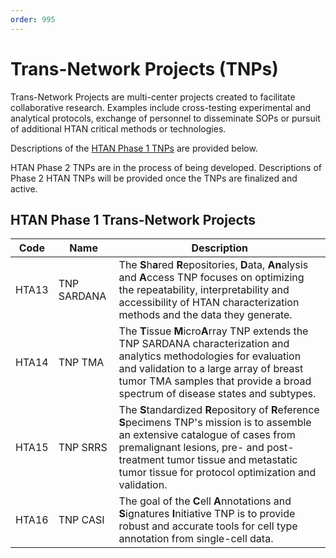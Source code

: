 ```yaml
---
order: 995
---
```


# Trans-Network Projects (TNPs)
Trans-Network Projects are multi-center projects created to facilitate collaborative research.  Examples include cross-testing experimental and analytical protocols, exchange of personnel to disseminate SOPs or pursuit of additional HTAN critical methods or technologies.  

Descriptions of the [HTAN Phase 1 TNPs](#htan-phase-1-trans-network-projects) are provided below.

HTAN Phase 2 TNPs are in the process of being developed. Descriptions of Phase 2 HTAN TNPs will be provided once the TNPs are finalized and active. 

## HTAN Phase 1 Trans-Network Projects

| Code | Name | Description |
|------|------|-------------|
| HTA13 | TNP SARDANA | The **S**h**a**red **R**epositories, **D**ata, **An**alysis and **A**ccess TNP focuses on optimizing the repeatability, interpretability and accessibility of HTAN characterization methods and the data they generate.  |
| HTA14 | TNP TMA | The **T**issue **M**icro**A**rray TNP extends the TNP SARDANA characterization and analytics methodologies for evaluation and validation to a large array of breast tumor TMA samples that provide a broad spectrum of disease states and subtypes. |
| HTA15 | TNP SRRS | The **S**tandardized **R**epository of **R**eference **S**pecimens TNP's mission is to assemble an extensive catalogue of cases from premalignant lesions, pre- and post-treatment tumor tissue and metastatic tumor tissue for protocol optimization and validation. |
| HTA16 | TNP CASI | The goal of the **C**ell **A**nnotations and **S**ignatures **I**nitiative TNP is to provide robust and accurate tools for cell type annotation from single-cell data. |